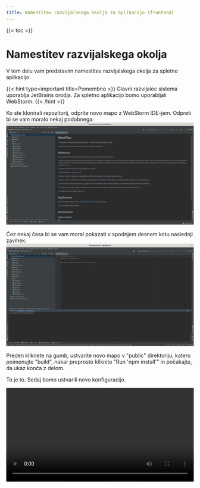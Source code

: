 ```yaml
---
title: Namestitev razvijalskega okolja za aplikacijo (frontend)
---
```


{{< toc >}}

# Namestitev razvijalskega okolja
V tem delu vam predstavim namestitev razvijalskega okolja za spletno aplikacijo.

{{< hint type=important title=Pomembno >}}
Glavni razvijalec sistema uporablja JetBrains orodja. Za spletno aplikacijo bomo uporabljali WebStorm.
{{< /hint >}}

Ko ste klonirali repozitorij, odprite novo mapo z WebStorm IDE-jem. Odpreti bi se vam moralo nekaj podobnega:
![image](/developerdocs/frontendopen.png)

Čez nekaj časa bi se vam moral pokazati v spodnjem desnem kotu naslednji zavihek:
![image](/developerdocs/backendterminalopen.png)

Preden kliknete na gumb, ustvarite novo mapo v "public" direktoriju, katero poimenujte "build", nakar preprosto kliknite "Run 'npm install'" in počakajte, da ukaz konča z delom.

To je to. Sedaj bomo ustvarili novo konfiguracijo.

<video width="100%" autoplay>
  <source src="/developerdocs/frontendconfig.webm" type="video/webm">
</video>

